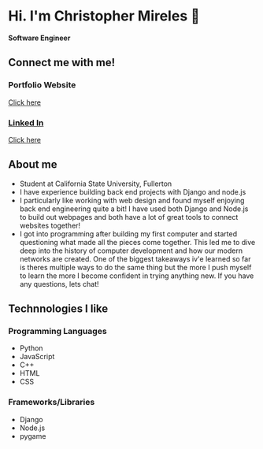 <!DOCTYPE html>
<html lang="en">
<head>
    <meta charset="UTF-8">
    <meta name="viewport" content="width=device-width, initial-scale=1.0">
    
</head>
<body>
    <h1>Hi. I'm Christopher Mireles 🦅 </h1>
    <p><strong>Software Engineer</strong></p>
    
<h2>Connect me with me!</h2>
<div id = "website-url">
<h3>Portfolio Website</h3>
<p><a href = "https://napalashe.com">Click here</p>
<div id="linkedin-connect">
<h3>Linked In</h3>
<p><a href="www.linkedin.com/in/christopher-mireles" target="_blank">Click here</a></p>
</div>

<h2>About me</h2>
<ul>
<li>
    Student at California State University, Fullerton
</li>
<li>
    I have experience building back end projects with Django and node.js
</li>
<li>
    I particularly like working with web design and found myself enjoying back end engineering quite a bit! I have used both Django and Node.js to build out webpages and both have a lot of great tools to connect websites together!
</li>
<li>
   I got into programming after building my first computer and started questioning what made all the pieces come together. This led me to dive deep into the history of computer development and how our modern networks are created. One of the biggest takeaways iv'e learned so far is theres multiple ways to do the same thing but the more I push myself to learn the more I become confident in trying anything new. If you have any questions, lets chat!
</li>
</ul>
<h2>Technnologies I like</h2>
 <h3>Programming Languages</h3>
    <ul>
        <li>Python</li>
        <li>JavaScript</li>
        <li>C++</li>
        <li>HTML</li>
        <li>CSS</li>
    </ul>
<h3>Frameworks/Libraries</h3>
    <ul>
        <li>Django</li>
        <li>Node.js</li>
        <li>pygame</li>
    </ul>

    


<!--
**napalashe/napalashe** is a ✨ _special_ ✨ repository because its `README.md` (this file) appears on your GitHub profile.

Here are some ideas to get you started:

- 🔭 I’m currently working on ...
- 🌱 I’m currently learning ...
- 👯 I’m looking to collaborate on ...
- 🤔 I’m looking for help with ...
- 💬 Ask me about ...
- 📫 How to reach me: ...
- 😄 Pronouns: ...
- ⚡ Fun fact: ...
-->
